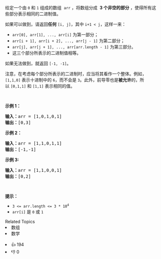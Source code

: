 <p>给定一个由 <code>0</code> 和 <code>1</code> 组成的数组
 <meta charset="UTF-8" />&nbsp;<code>arr</code>&nbsp;，将数组分成 &nbsp;<strong>3&nbsp;个非空的部分</strong> ，使得所有这些部分表示相同的二进制值。</p>

<p>如果可以做到，请返回<strong>任何</strong>&nbsp;<code>[i, j]</code>，其中 <code>i+1 &lt; j</code>，这样一来：</p>

<ul> 
 <li><code>arr[0], arr[1], ..., arr[i]</code>&nbsp;为第一部分；</li> 
 <li><code>arr[i + 1], arr[i + 2], ..., arr[j - 1]</code>&nbsp;为第二部分；</li> 
 <li><code>arr[j], arr[j + 1], ..., arr[arr.length - 1]</code>&nbsp;为第三部分。</li> 
 <li>这三个部分所表示的二进制值相等。</li> 
</ul>

<p>如果无法做到，就返回&nbsp;<code>[-1, -1]</code>。</p>

<p>注意，在考虑每个部分所表示的二进制时，应当将其看作一个整体。例如，<code>[1,1,0]</code>&nbsp;表示十进制中的&nbsp;<code>6</code>，而不会是&nbsp;<code>3</code>。此外，前导零也是<strong>被允许</strong>的，所以&nbsp;<code>[0,1,1]</code> 和&nbsp;<code>[1,1]</code>&nbsp;表示相同的值。</p>

<p>&nbsp;</p>

<p><strong>示例 1：</strong></p>

<pre>
<strong>输入：</strong>arr = [1,0,1,0,1]
<strong>输出：</strong>[0,3]
</pre>

<p><strong>示例 2：</strong></p>

<pre>
<strong>输入：</strong>arr = [1,1,0,1,1]
<strong>输出：</strong>[-1,-1]</pre>

<p><strong>示例 3:</strong></p>

<pre>
<strong>输入：</strong>arr = [1,1,0,0,1]
<strong>输出：</strong>[0,2]
</pre>

<p>&nbsp;</p>

<p><strong>提示：</strong></p> 
<meta charset="UTF-8" />

<ul> 
 <li><code>3 &lt;= arr.length &lt;= 3 * 10<sup>4</sup></code></li> 
 <li><code>arr[i]</code>&nbsp;是&nbsp;<code>0</code>&nbsp;或&nbsp;<code>1</code></li> 
</ul>

<div><div>Related Topics</div><div><li>数组</li><li>数学</li></div></div><br><div><li>👍 194</li><li>👎 0</li></div>